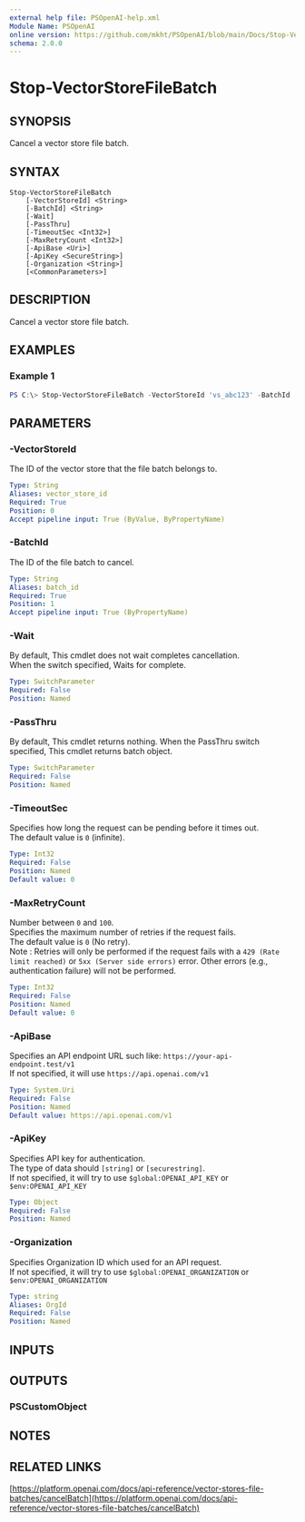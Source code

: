 ```yaml
---
external help file: PSOpenAI-help.xml
Module Name: PSOpenAI
online version: https://github.com/mkht/PSOpenAI/blob/main/Docs/Stop-VectorStoreFileBatch.md
schema: 2.0.0
---
```


# Stop-VectorStoreFileBatch

## SYNOPSIS
Cancel a vector store file batch.

## SYNTAX

```
Stop-VectorStoreFileBatch
    [-VectorStoreId] <String>
    [-BatchId] <String>
    [-Wait]
    [-PassThru]
    [-TimeoutSec <Int32>]
    [-MaxRetryCount <Int32>]
    [-ApiBase <Uri>]
    [-ApiKey <SecureString>]
    [-Organization <String>]
    [<CommonParameters>]
```

## DESCRIPTION
Cancel a vector store file batch.

## EXAMPLES

### Example 1
```powershell
PS C:\> Stop-VectorStoreFileBatch -VectorStoreId 'vs_abc123' -BatchId 'vsfb_abc123' -Wait
```

## PARAMETERS

### -VectorStoreId
The ID of the vector store that the file batch belongs to.

```yaml
Type: String
Aliases: vector_store_id
Required: True
Position: 0
Accept pipeline input: True (ByValue, ByPropertyName)
```

### -BatchId
The ID of the file batch to cancel.

```yaml
Type: String
Aliases: batch_id
Required: True
Position: 1
Accept pipeline input: True (ByPropertyName)
```

### -Wait
By default, This cmdlet does not wait completes cancellation.  
When the switch specified, Waits for complete.

```yaml
Type: SwitchParameter
Required: False
Position: Named
```

### -PassThru
By default, This cmdlet returns nothing.
When the PassThru switch specified, This cmdlet returns batch object.

```yaml
Type: SwitchParameter
Required: False
Position: Named
```

### -TimeoutSec
Specifies how long the request can be pending before it times out.  
The default value is `0` (infinite).

```yaml
Type: Int32
Required: False
Position: Named
Default value: 0
```

### -MaxRetryCount
Number between `0` and `100`.  
Specifies the maximum number of retries if the request fails.  
The default value is `0` (No retry).  
Note : Retries will only be performed if the request fails with a `429 (Rate limit reached)` or `5xx (Server side errors)` error. Other errors (e.g., authentication failure) will not be performed.  

```yaml
Type: Int32
Required: False
Position: Named
Default value: 0
```

### -ApiBase
Specifies an API endpoint URL such like: `https://your-api-endpoint.test/v1`  
If not specified, it will use `https://api.openai.com/v1`

```yaml
Type: System.Uri
Required: False
Position: Named
Default value: https://api.openai.com/v1
```

### -ApiKey
Specifies API key for authentication.  
The type of data should `[string]` or `[securestring]`.  
If not specified, it will try to use `$global:OPENAI_API_KEY` or `$env:OPENAI_API_KEY`

```yaml
Type: Object
Required: False
Position: Named
```

### -Organization
Specifies Organization ID which used for an API request.  
If not specified, it will try to use `$global:OPENAI_ORGANIZATION` or `$env:OPENAI_ORGANIZATION`

```yaml
Type: string
Aliases: OrgId
Required: False
Position: Named
```

## INPUTS

## OUTPUTS

### PSCustomObject

## NOTES

## RELATED LINKS

[https://platform.openai.com/docs/api-reference/vector-stores-file-batches/cancelBatch](https://platform.openai.com/docs/api-reference/vector-stores-file-batches/cancelBatch)
